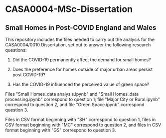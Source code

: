 # CASA0004-MSc-Dissertation
## Small Homes in Post-COVID England and Wales

This repository includes the files needed to carry out the analysis for the CASA0004/0010 Dissertation, set out to answer the following research questions:

1. Did the COVID-19 permanently affect the demand for small homes?

2. Does the preference for homes outside of major urban areas persist post COVID-19?

3. Has the COVID-19 influenced the perceived value of green space?

Files "Small Homes_data analysis.ipynb" and "Small Homes_data processing.ipynb" correspond to question 1; file "Major City or Rural.ipynb" correspond to question 2, and file "Green Space.ipynb" correspond question 3.

Files in CSV format beginning with "SH" correspond to question 1, files in CSV format beginning with "MC" correspond to question 2, and files in CSV format beginning with "GS" correspond to question 3. 

